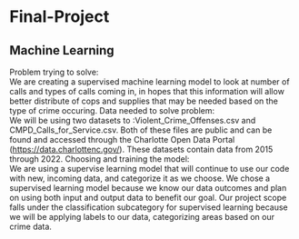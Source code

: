 # Final-Project
## Machine Learning  
Problem trying to solve:  
We are creating a supervised machine learning model to look at number of calls and types of calls coming in, in hopes that this information will allow better distribute of cops and supplies that may be needed based on the type of crime occuring. 
Data needed to solve problem:  
We will be using two datasets to :Violent_Crime_Offenses.csv and CMPD_Calls_for_Service.csv. Both of these files are public and can be found and accessed through the Charlotte Open Data Portal (https://data.charlottenc.gov/). These datasets contain data from 2015 through 2022. 
Choosing and training the model:  
We are using a supervise learning model that will continue to use our code with new, incoming data, and categorize it as we choose. We chose a supervised learning model because we know our data outcomes and plan on using both input and output data to benefit our goal. Our project scope falls under the classification subcategory for supervised learning because we will be applying labels to our data, categorizing areas based on our crime data.                                                                                                             
